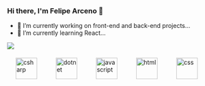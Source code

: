 ### Hi there, I'm Felipe Arceno 👋

- 🔭 I’m currently working on front-end and back-end projects...
- 🌱 I’m currently learning React...

<a>
  <img align="center" src="https://github-readme-stats.vercel.app/api?username=felipe-arceno&show_icons=true&theme=onedark" />
</a>

<br/>

<div style="display: inline_block">
  <img alt="csharp" height="50" width="50" src="https://cdn.jsdelivr.net/gh/devicons/devicon/icons/csharp/csharp-original.svg" style="margin: 20px;" />
  <img alt="dotnet" height="50" width="50" src="https://cdn.jsdelivr.net/gh/devicons/devicon/icons/dotnetcore/dotnetcore-original.svg" style="margin: 20px;" />
  <img alt="javascript" height="50" width="50" src="https://cdn.jsdelivr.net/gh/devicons/devicon/icons/javascript/javascript-original.svg" style="margin: 20px;" />
  <img alt="html" height="50" width="50" src="https://cdn.jsdelivr.net/gh/devicons/devicon/icons/html5/html5-original.svg" style="margin: 20px;" />
  <img alt="css" height="50" width="50" src="https://cdn.jsdelivr.net/gh/devicons/devicon/icons/css3/css3-original.svg" style="margin: 20px;" />

</div>




            
          
          
